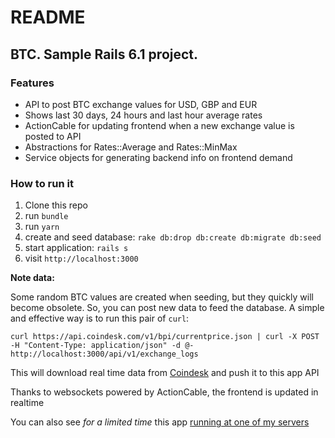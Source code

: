 # README

## BTC. Sample Rails 6.1 project.

### Features
* API to post BTC exchange values for USD, GBP and EUR
* Shows last 30 days, 24 hours and last hour average rates
* ActionCable for updating frontend when a new exchange value is posted to API
* Abstractions for Rates::Average and Rates::MinMax
* Service objects for generating backend info on frontend demand

### How to run it
1. Clone this repo
2. run `bundle`
3. run `yarn`
4. create and seed database: `rake db:drop db:create db:migrate db:seed`
5. start application: `rails s`
6. visit `http://localhost:3000`

**Note data:**

Some random BTC values are created when seeding, but they quickly will become obsolete.
So, you can post new data to feed the database. A simple and effective way is to run this pair of `curl`:

`curl https://api.coindesk.com/v1/bpi/currentprice.json | curl -X POST -H "Content-Type: application/json" -d @- http://localhost:3000/api/v1/exchange_logs`

This will download real time data from [Coindesk](https://coindesk.com) and push it to this app API

Thanks to websockets powered by ActionCable, the frontend is updated in realtime

You can also see *for a limited time* this app [running at one of my servers](http://piscinario.com)
